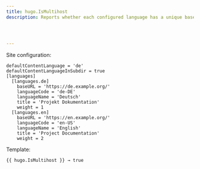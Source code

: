 ```yaml
---
title: hugo.IsMultihost
description: Reports whether each configured language has a unique base URL.




---
```




Site configuration:

```{{< code-toggle file=hugo >}}
defaultContentLanguage = 'de'
defaultContentLanguageInSubdir = true
[languages]
  [languages.de]
    baseURL = 'https://de.example.org/'
    languageCode = 'de-DE'
    languageName = 'Deutsch'
    title = 'Projekt Dokumentation'
    weight = 1
  [languages.en]
    baseURL = 'https://en.example.org/'
    languageCode = 'en-US'
    languageName = 'English'
    title = 'Project Documentation'
    weight = 2
```

Template:

```go-html-template
{{ hugo.IsMultihost }} → true
```

